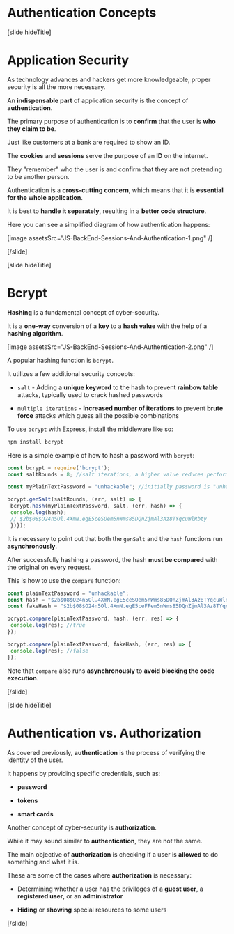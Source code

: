 # Authentication Concepts

[slide hideTitle]

# Application Security

As technology advances and hackers get more knowledgeable, proper security is all the more necessary.

An **indispensable part** of application security is the concept of **authentication**.

The primary purpose of authentication is to **confirm** that the user is **who they claim to be**.

Just like customers at a bank are required to show an ID.

The **cookies** and **sessions** serve the purpose of an **ID** on the internet.

They "remember" who the user is and confirm that they are not pretending to be another person.

Authentication is a **cross-cutting concern**, which means that it is **essential for the whole application**.
 
It is best to **handle it separately**, resulting in a **better code structure**.

Here you can see a simplified diagram of how authentication happens:

[image assetsSrc="JS-BackEnd-Sessions-And-Authentication-1.png" /]

[/slide]

[slide hideTitle]

# Bcrypt

**Hashing** is a fundamental concept of cyber-security.

It is a **one-way** conversion of a **key** to a **hash value** with the help of a **hashing algorithm**.

[image assetsSrc="JS-BackEnd-Sessions-And-Authentication-2.png" /]

A popular hashing function is `bcrypt`.

It utilizes a few additional security concepts:

- `salt` - Adding a **unique keyword** to the hash to prevent **rainbow table** attacks, typically used to crack hashed passwords

- `multiple iterations` - **Increased number of iterations** to prevent **brute force** attacks which guess all the possible combinations

To use `bcrypt` with Express, install the middleware like so:

```js
npm install bcrypt
```

Here is a simple example of how to hash a password with `bcrypt`:

```js
const bcrypt = require('bcrypt');
const saltRounds = 8; //salt iterations, a higher value reduces performance

const myPlainTextPassword = "unhackable"; //initially password is "unhackable"

bcrypt.genSalt(saltRounds, (err, salt) => {
 bcrypt.hash(myPlainTextPassword, salt, (err, hash) => {
 console.log(hash);
 // $2b$08$O24n5Ol.4XmN.egE5ceSOem5nWms85DQnZjmAl3Az8TYqcuWlRbty
 })});
```

It is necessary to point out that both the `genSalt` and the `hash` functions run **asynchronously**.

After successfully hashing a password, the hash **must be compared** with the original on every request.

This is how to use the `compare` function:

```js
const plainTextPassword = "unhackable";
const hash = "$2b$08$O24n5Ol.4XmN.egE5ceSOem5nWms85DQnZjmAl3Az8TYqcuWlRbty";
const fakeHash = "$2b$08$O24n5Ol.4XmN.egE5ceFFem5nWms85DQnZjmAl3Az8TYqcuWlRbty"

bcrypt.compare(plainTextPassword, hash, (err, res) => {
 console.log(res); //true
});

bcrypt.compare(plainTextPassword, fakeHash, (err, res) => {
 console.log(res); //false
});
```

Note that `compare` also runs **asynchronously** to **avoid blocking the code execution**.

[/slide]

[slide hideTitle]

# Authentication vs. Authorization


As covered previously, **authentication** is the process of verifying the identity of the user.

It happens by providing specific credentials, such as:

- **password**

- **tokens**

- **smart cards**

Another concept of cyber-security is **authorization**.

While it may sound similar to **authentication**, they are not the same.

The main objective of **authorization** is checking if a user is **allowed** to do something and what it is.

These are some of the cases where **authorization** is necessary:

- Determining whether a user has the privileges of a **guest user**, a **registered user**, or an **administrator**

- **Hiding** or **showing** special resources to some users

[/slide]

